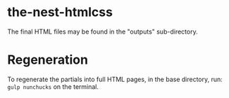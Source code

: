 # the-nest-htmlcss

The final HTML files may be found in the "outputs" sub-directory.

# Regeneration
To regenerate the partials into full HTML pages, in the base directory, run: `gulp nunchucks` on the terminal.
